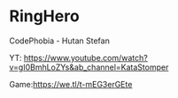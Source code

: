 # RingHero

CodePhobia - Hutan Stefan

YT: https://www.youtube.com/watch?v=gI0BmhLoZYs&ab_channel=KataStomper

Game:https://we.tl/t-mEG3erGEte
